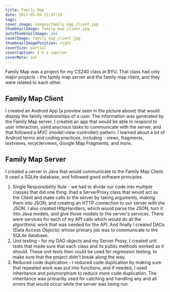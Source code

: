 ```yaml
---
title: Family Map
date: 2017-05-04 12:37:59
tags:
cover_image: images/family_map_client.jpg
thumbnailImage: family_map_client.jpg
autoThumbnailImage: yes
coverImage: family_map_client.jpg
thumbnailImagePosition: right
coverSize: partial
coverCaption: I'm a caption
coverMeta: out
---
```


Family Map was a project for my CS240 class at BYU. That class had only major projects - the family map server and the family map client, and they were related to each other.

## Family Map Client
I created an Android App (a preview seen in the picture above) that would display the family relationships of a user. The information was generated by the Family Map server. I created an app that would be able to respond to user interaction, used asycrous tasks to communicate with the server, and that followed a MVC (model-view-controller) pattern. I learned about a lot of Android terms and coding practices, including - views, fragments, textviews, recyclerviews, Google Map Fragments, and more.

## Family Map Server
I created a server in Java that would communicate to the Family Map Client. It used a SQLite database, and followed good software principles.
1. Single Responsibility Rule - we had to divide our code into multiple classes that did one thing. Ihad a ServerProxy class that would act as the Client and make calls to the server by taking arguments, making them into JSON, and creating an HTTP connection to our server with the JSON. I also created HttpHandlers, which would parse the JSON, turn it into Java models, and give those models to the server's services. There were services for each of my API calls which would do all the algorithmic work that was needed for the API. And finally I created DAOs (Data Access Objects) whose primary job was to communicate to the SQLite database. 
2. Unit testing - for my DAO objects and my Server Proxy, I created unit tests that made sure that each class and its public methods worked as it should. These unit tests then could be used for regression testing, to make sure that the project didn't break along the way.
3. Reduced code duplication - I reduced code duplication by making sure that repeated work was put into functions, and if needed, I used inheritance and polymorphism to reduce more code duplication. The inheritance was primariliy used for catching and handling any and all errors that would occur while the server was being run.